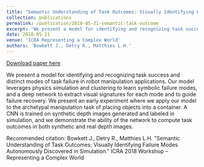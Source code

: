 ```yaml
---
title: "Semantic Understanding of Task Outcomes: Visually Identifying Failure Modes Autonomously Discovered in Simulation"
collection: publications
permalink: /publication/2018-05-21-semantic-task-outcome
excerpt: 'We present a model for identifying and recognizing task success and distinct modes of task failure in robot manipulation applications. Our model leverages physics simulation and clustering to learn symbolic failure modes, and a deep network to extract visual signatures for each mode and to guide failure recovery. We present an early experiment where we apply our model to the archetypal manipulation task of placing objects into a container. A CNN is trained on synthetic depth images generated and labeled in simulation, and we demonstrate the ability of the network to compute task outcomes in both synthetic and real depth images.'
date: 2018-05-21
venue: 'ICRA Representing a Complex World'
authors: 'Bowkett J., Detry R., Matthies L.H.'
---
```


<a href='http://joseph-bowkett.com/files/Semantic_Task_Outcome.pdf'>Download paper here</a>

We present a model for identifying and recognizing task success and distinct modes of task failure in robot manipulation applications. Our model leverages physics simulation and clustering to learn symbolic failure modes, and a deep network to extract visual signatures for each mode and to guide failure recovery. We present an early experiment where we apply our model to the archetypal manipulation task of placing objects into a container. A CNN is trained on synthetic depth images generated and labeled in simulation, and we demonstrate the ability of the network to compute task outcomes in both synthetic and real depth images.

Recommended citation: Bowkett J., Detry R., Matthies L.H. "Semantic Understanding of Task Outcomes: Visually Identifying Failure Modes Autonomously Discovered in Simulation." ICRA 2018 Workshop – Representing a Complex World